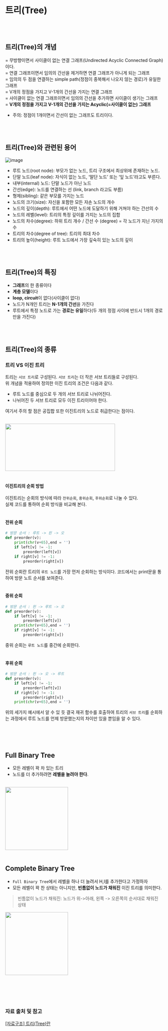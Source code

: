 # 트리(Tree)

<br><br>
## 트리(Tree)의 개념
= 무방향이면서 사이클이 없는 연결 그래프(Undirected Acyclic Connected Graph)이다. <br>
= 연결 그래프이면서 임의의 간선을 제거하면 연결 그래프가 아니게 되는 그래프<br>
= 임의의 두 점을 연결하는 simple path(정점이 중복해서 나오지 않는 경로)가 유일한 그래프<br>
= V개의 정점을 가지고 V-1개의 간선을 가지는 연결 그래프<br>
= 사이클이 없는 연결 그래프이면서 임의의 간선을 추가하면 사이클이 생기는 그래프<br>
= **V개의 정점을 가지고 V-1개의 간선을 가지는 Acyclic(=사이클이 없는) 그래프**

* 주의: 정점이 1개이면서 간선이 없는 그래프도 트리이다.

<br><br>

## 트리(Tree)와 관련된 용어
![image](https://user-images.githubusercontent.com/43839951/200528702-f7e71b97-bc97-42b2-9961-93461f8e2913.png)
- 루트 노드(root node): 부모가 없는 노드, 트리 구조에서 최상위에 존재하는 노드.<br>
- 단말 노드(leaf node): 자식이 없는 노드, ‘말단 노드’ 또는 ‘잎 노드’라고도 부른다.<br>
- 내부(internal) 노드: 단말 노드가 아닌 노드<br>
- 간선(edge): 노드를 연결하는 선 (link, branch 라고도 부름)<br>
- 형제(sibling): 같은 부모를 가지는 노드<br>
- 노드의 크기(size): 자신을 포함한 모든 자손 노드의 개수<br>
- 노드의 깊이(depth): 루트에서 어떤 노드에 도달하기 위해 거쳐야 하는 간선의 수<br>
- 노드의 레벨(level): 트리의 특정 깊이를 가지는 노드의 집합<br>
- 노드의 차수(degree): 하위 트리 개수 / 간선 수 (degree) = 각 노드가 지닌 가지의 수<br>
- 트리의 차수(degree of tree): 트리의 최대 차수<br>
- 트리의 높이(height): 루트 노드에서 가장 깊숙히 있는 노드의 깊이<br>
 
<br><br>
## 트리(Tree)의 특징
- **그래프**의 한 종류이다
- **계층 모델**이다
- **loop, circuit**이 없다(사이클이 없다)
- 노드가 N개인 트리는 **N-1개의 간선**을 가진다
- 루트에서 특정 노드로 가는 **경로는 유일**하다(두 개의 정점 사이에 반드시 1개의 경로만을 가진다)

<br><br>
## 트리(Tree)의 종류

### 트리 VS 이진 트리
트리는 `서브 트리`로 구성된다. `서브 트리`는 더 작은 서브 트리들로 구성된다.<br>
위 개념을 적용하여 정의한 이진 트리의 조건은 다음과 같다.
- 루트 노드를 중심으로 두 개의 서브 트리로 나뉘어진다.
- 나뉘어진 두 서브 트리로 모두 이진 트리이어야 한다.

여기서 주의 할 점은 공집합 또한 이진트리의 노드로 취급한다는 점이다.<br><br>

<img src="https://user-images.githubusercontent.com/43839951/200601409-e376d17c-f353-46f8-b9f3-7b677fe9da62.png" width="350" height="150"/>
<br><br>

#### 이진트리의 순회 방법
이진트리는 순회의 방식에 따라 `전위순회`, `중위순회`, `후위순회`로 나눌 수 있다.<br>
실제 코드를 통하여 순회 방식을 비교해 본다.<br><br>
#### 전위 순회
```python
# 방문 순서 : 루트 -> 왼 -> 오
def preorder(v):
    print(chr(v+65),end = '')
    if left[v] != -1:
        preorder(left[v])
    if right[v] != -1:
        preorder(right[v])
```
전위 순회란 트리의 `루트 노드`를 가장 먼저 순회하는 방식이다. 
코드에서는 print문을 통하여 방문 노트 순서를 보여준다.<br><br>

#### 중위 순회
```python
# 방문 순서 : 왼 -> 루트 -> 오
def preorder(v):
    if left[v] != -1:
        preorder(left[v])
    print(chr(v+65),end = '')
    if right[v] != -1:
        preorder(right[v])
```
중위 순회는 `루트 노드`를 중간에 순회한다.<br><br>

#### 후위 순회
```python
# 방문 순서 : 왼 -> 오 -> 루트
def preorder(v):
    if left[v] != -1:
        preorder(left[v])
    if right[v] != -1:
        preorder(right[v])
    print(chr(v+65),end = '')
```

위의 세가지 예시에서 알 수 있 듯 결국 재귀 함수를 호출하여 트리의 `서브 트리`를
순회하는 과정에서 루트 노드를 언제 방문했는지의 차이만 있을 뿐임을 알 수 있다.<br><br>

<br><br>
## Full Binary Tree
- 모든 레벨이 꽉 차 있는 트리
- 노드를 더 추가하려면 **레벨을 늘려야 한다**.<br><br>
<img src="https://user-images.githubusercontent.com/43839951/200601711-960bee3e-a107-4acf-906c-3cebf16195de.png" width="200" height="200"/>
<br><br>

## Complete Binary Tree
- `Full Binary Tree`에서 레벨을 하나 더 늘려서 H,I를 추가한다고 가정하자
- 모든 레벨이 꽉 찬 상태는 아니지만, **빈틈없이 노드가 채워진** 이진 트리를 의미한다.

> 빈틈없이 노드가 채워진: 노드가 위->아래, 왼쪽 -> 오른쪽의 순서대로 채워진 상태


<img src="https://user-images.githubusercontent.com/43839951/200601931-31269a28-9517-46bf-a355-83cb58ac3264.png" width="200" height="200"/>


<br><br>
---
### 자료 출처 및 참고<br>
[[자료구조] 트리(Tree)란](https://gmlwjd9405.github.io/2018/08/12/data-structure-tree.html)


